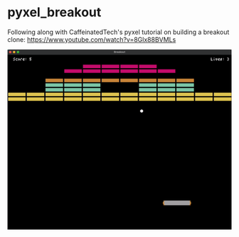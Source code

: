# pyxel_breakout
Following along with CaffeinatedTech's pyxel tutorial on building a breakout clone: https://www.youtube.com/watch?v=8Glx88BVMLs

![](assets/pyxel_breakout.gif)